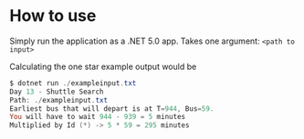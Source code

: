 # How to use

Simply run the application as a .NET 5.0 app. Takes one argument: `<path to input>`

Calculating the one star example output would be
```powershell
$ dotnet run ./exampleinput.txt
Day 13 - Shuttle Search
Path: ./exampleinput.txt
Earliest bus that will depart is at T=944, Bus=59.
You will have to wait 944 - 939 = 5 minutes
Multiplied by Id (*) -> 5 * 59 = 295 minutes
```
